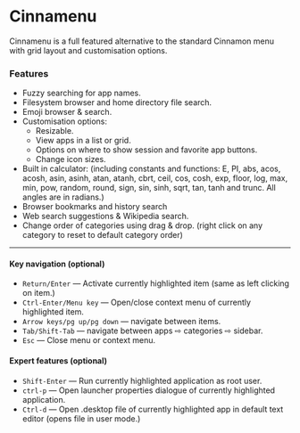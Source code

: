 Cinnamenu
========

Cinnamenu is a full featured alternative to the standard Cinnamon menu with grid layout and customisation options.

### Features

 * Fuzzy searching for app names.
 * Filesystem browser and home directory file search.
 * Emoji browser & search.
 * Customisation options:
   * Resizable.
   * View apps in a list or grid.
   * Options on where to show session and favorite app buttons.
   * Change icon sizes.
 * Built in calculator: (including constants and functions: E, PI, abs, acos, acosh, asin, asinh, atan, atanh, cbrt, ceil, cos, cosh, exp, floor, log, max, min, pow, random, round, sign, sin, sinh, sqrt, tan, tanh and trunc. All angles are in radians.)
 * Browser bookmarks and history search
 * Web search suggestions & Wikipedia search.
 * Change order of categories using drag & drop. (right click on any category to reset to default category order)

----

#### Key navigation (optional)
 * `Return/Enter` — Activate currently highlighted item (same as left clicking on item.)
 * `Ctrl-Enter/Menu key` — Open/close context menu of currently highlighted item.
 * `Arrow keys/pg up/pg down` — navigate between items.
 * `Tab/Shift-Tab` — navigate between apps ⇨ categories ⇨ sidebar.
 * `Esc` — Close menu or context menu.

#### Expert features (optional)
 * `Shift-Enter` — Run currently highlighted application as root user.
 * `ctrl-p` — Open launcher properties dialogue of currently highlighted application.
 * `Ctrl-d` — Open .desktop file of currently highlighted app in default text editor (opens file in user mode.)
